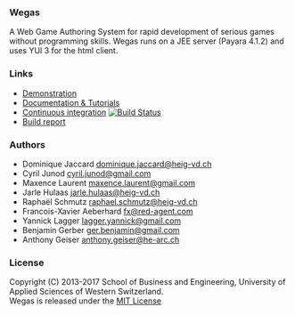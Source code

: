 ### Wegas
A Web Game Authoring System for rapid development of serious games without programming skills. Wegas runs on a JEE server (Payara 4.1.2) and uses YUI 3 for the html client.

### Links
* [Demonstration](http://wegas.albasim.ch/)
* [Documentation & Tutorials](https://github.com/Heigvd/Wegas/wiki) 
* [Continuous integration](https://github.com/Heigvd/Wegas/wiki) [![Build Status](https://travis-ci.org/Heigvd/Wegas.png?branch=master)](https://travis-ci.org/Heigvd/Wegas)
* [Build report](http://heigvd.github.com/Wegas/)

### Authors
*   Dominique Jaccard dominique.jaccard@heig-vd.ch 
*   Cyril Junod cyril.junod@gmail.com
*   Maxence Laurent maxence.laurent@gmail.com
*   Jarle Hulaas jarle.hulaas@heig-vd.ch
*   Raphaël Schmutz raphael.schmutz@heig-vd.ch
*   Francois-Xavier Aeberhard fx@red-agent.com
*   Yannick Lagger lagger.yannick@gmail.com
*   Benjamin Gerber ger.benjamin@gmail.com
*   Anthony Geiser anthony.geiser@he-arc.ch

### License
Copyright (C) 2013-2017 School of Business and Engineering, University of Applied Sciences of Western Switzerland.  
Wegas is released under the [MIT License](http://www.opensource.org/licenses/MIT)
